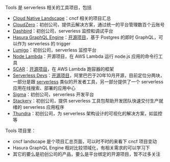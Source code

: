 Tools 是 serverless 相关的工具项目，包括

* [Cloud Native Landscape](https://landscape.cncf.io/)：cncf 相关的项目汇总
* [CloudZero](https://www.cloudzero.com/)：初创公司，提供云解决方案，通过统一的平台管理数百个云账号
* [Dashbird](https://dashbird.io/)：初创公司，serverless 监控和调试平台
* [Hasura GraphQL Engine](https://hasura.io/event-triggers/)：[开源项目](https://github.com/hasura/graphql-engine)，基于 Postgres 的即时 GraphQL，可以作为 serverless 的 trigger
* [Lumigo](https://lumigo.io/)：初创公司，serverless 监控平台
* [Node Lambda](https://github.com/motdotla/node-lambda)：开源项目，在 AWS Lambda 运行 node.js 应用的命令行工具
* [SCAR](https://scar.readthedocs.io/en/latest/)：[开源项目](https://github.com/grycap/scar)，在 AWS Lambda 跑容器的框架
* [Serverless Devs](https://www.serverless-devs.com/#/home)：[开源项目](https://github.com/serverless-devs/serverless-devs)，阿里巴巴于20年10月开源，目前定位分两块，一部分是跟 [serverless](https://coldtea214.gitbook.io/cncf-serverless/framework/serverless) 类似的开发者工具，另一部分提供了一个 serverless 应用在线搜索、部署的应用中心
* [Sigma](https://www.slappforge.com/sigma)：初创公司，serverless 开发平台
* [Stackery](https://www.stackery.io/)：初创公司，提供 serverless 工具包帮助开发团队快速交付生产就绪的 serverless 应用程序
* [Thundra](https://www.thundra.io/)：初创公司，为 serverless 架构设计的可视化的解决方案，如监控等

Tools 项目里：

* cncf landscape 是个项目汇总页面，可以时不时的来看下 cncf 项目变动
* Hasura GraphQL Engine 相对比较领域化，有相关需求的可以学习下
* 其它的要么是初创公司的产品，要么是平台绑定的开源项目，暂不过多关注